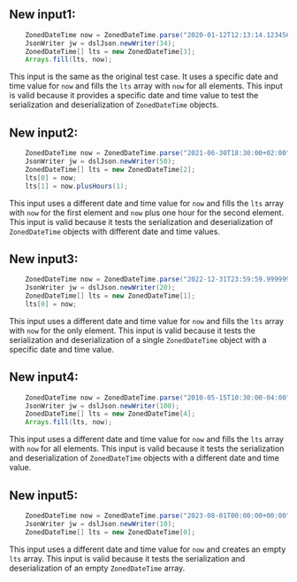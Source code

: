 ## New input1:
```java
    ZonedDateTime now = ZonedDateTime.parse("2020-01-12T12:13:14.123456789-03:30");
    JsonWriter jw = dslJson.newWriter(34);
    ZonedDateTime[] lts = new ZonedDateTime[3];
    Arrays.fill(lts, now);
```
This input is the same as the original test case. It uses a specific date and time value for `now` and fills the `lts` array with `now` for all elements. This input is valid because it provides a specific date and time value to test the serialization and deserialization of `ZonedDateTime` objects.

## New input2:
```java
    ZonedDateTime now = ZonedDateTime.parse("2021-06-30T18:30:00+02:00");
    JsonWriter jw = dslJson.newWriter(50);
    ZonedDateTime[] lts = new ZonedDateTime[2];
    lts[0] = now;
    lts[1] = now.plusHours(1);
```
This input uses a different date and time value for `now` and fills the `lts` array with `now` for the first element and `now` plus one hour for the second element. This input is valid because it tests the serialization and deserialization of `ZonedDateTime` objects with different date and time values.

## New input3:
```java
    ZonedDateTime now = ZonedDateTime.parse("2022-12-31T23:59:59.999999999Z");
    JsonWriter jw = dslJson.newWriter(20);
    ZonedDateTime[] lts = new ZonedDateTime[1];
    lts[0] = now;
```
This input uses a different date and time value for `now` and fills the `lts` array with `now` for the only element. This input is valid because it tests the serialization and deserialization of a single `ZonedDateTime` object with a specific date and time value.

## New input4:
```java
    ZonedDateTime now = ZonedDateTime.parse("2010-05-15T10:30:00-04:00");
    JsonWriter jw = dslJson.newWriter(100);
    ZonedDateTime[] lts = new ZonedDateTime[4];
    Arrays.fill(lts, now);
```
This input uses a different date and time value for `now` and fills the `lts` array with `now` for all elements. This input is valid because it tests the serialization and deserialization of `ZonedDateTime` objects with a different date and time value.

## New input5:
```java
    ZonedDateTime now = ZonedDateTime.parse("2023-08-01T00:00:00+00:00");
    JsonWriter jw = dslJson.newWriter(10);
    ZonedDateTime[] lts = new ZonedDateTime[0];
```
This input uses a different date and time value for `now` and creates an empty `lts` array. This input is valid because it tests the serialization and deserialization of an empty `ZonedDateTime` array.